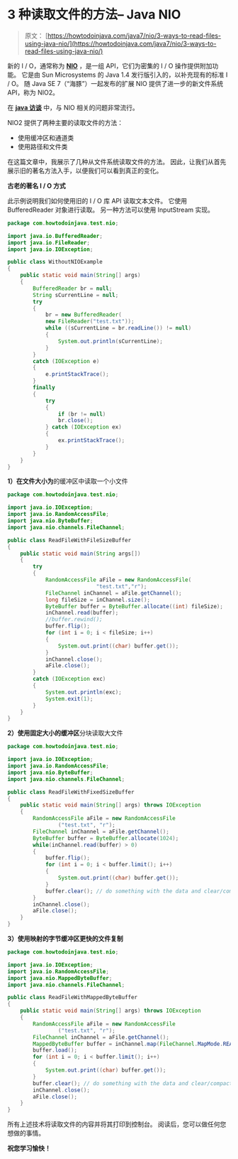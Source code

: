 # 3 种读取文件的方法– Java NIO

> 原文： [https://howtodoinjava.com/java7/nio/3-ways-to-read-files-using-java-nio/](https://howtodoinjava.com/java7/nio/3-ways-to-read-files-using-java-nio/)

新的 I / O，通常称为 **[NIO](https://en.wikipedia.org/wiki/New_I/O "NIO")** ，是一组 API，它们为密集的 I / O 操作提供附加功能。 它是由 Sun Microsystems 的 Java 1.4 发行版引入的，以补充现有的标准 I / O。 随 Java SE 7（“海豚”）一起发布的扩展 NIO 提供了进一步的新文件系统 API，称为 NIO2。

在 **[java 访谈](//howtodoinjava.com/java/interviews-questions/core-java-interview-questions-series-part-1/ "Core java interview questions series : Part 1")** 中，与 NIO 相关的问题非常流行。

NIO2 提供了两种主要的读取文件的方法：

*   使用缓冲区和通道类
*   使用路径和文件类

在这篇文章中，我展示了几种从文件系统读取文件的方法。 因此，让我们从首先展示旧的著名方法入手，以便我们可以看到真正的变化。

**古老的著名 I / O 方式**

此示例说明我们如何使用旧的 I / O 库 API 读取文本文件。 它使用 BufferedReader 对象进行读取。 另一种方法可以使用 InputStream 实现。

```java
package com.howtodoinjava.test.nio;

import java.io.BufferedReader;
import java.io.FileReader;
import java.io.IOException;

public class WithoutNIOExample
{
	public static void main(String[] args)
	{
		BufferedReader br = null;
		String sCurrentLine = null;
		try
		{
			br = new BufferedReader(
			new FileReader("test.txt"));
			while ((sCurrentLine = br.readLine()) != null)
			{
				System.out.println(sCurrentLine);
			}
		}
		catch (IOException e)
		{
			e.printStackTrace();
		}
		finally
		{
			try
			{
				if (br != null)
				br.close();
			} catch (IOException ex)
			{
				ex.printStackTrace();
			}
		}
	}
}

```

**1）在文件大小为**的缓冲区中读取一个小文件

```java
package com.howtodoinjava.test.nio;

import java.io.IOException;
import java.io.RandomAccessFile;
import java.nio.ByteBuffer;
import java.nio.channels.FileChannel;

public class ReadFileWithFileSizeBuffer
{
	public static void main(String args[])
	{
		try 
		{
			RandomAccessFile aFile = new RandomAccessFile(
							"test.txt","r");
			FileChannel inChannel = aFile.getChannel();
			long fileSize = inChannel.size();
			ByteBuffer buffer = ByteBuffer.allocate((int) fileSize);
			inChannel.read(buffer);
			//buffer.rewind();
			buffer.flip();
			for (int i = 0; i < fileSize; i++)
			{
				System.out.print((char) buffer.get());
			}
			inChannel.close();
			aFile.close();
		} 
		catch (IOException exc)
		{
			System.out.println(exc);
			System.exit(1);
		}
	}
}

```

**2）使用固定大小的缓冲区**分块读取大文件

```java
package com.howtodoinjava.test.nio;

import java.io.IOException;
import java.io.RandomAccessFile;
import java.nio.ByteBuffer;
import java.nio.channels.FileChannel;

public class ReadFileWithFixedSizeBuffer 
{
	public static void main(String[] args) throws IOException 
	{
		RandomAccessFile aFile = new RandomAccessFile
				("test.txt", "r");
	    FileChannel inChannel = aFile.getChannel();
	    ByteBuffer buffer = ByteBuffer.allocate(1024);
	    while(inChannel.read(buffer) > 0)
	    {
	    	buffer.flip();
	    	for (int i = 0; i < buffer.limit(); i++)
			{
				System.out.print((char) buffer.get());
			}
	    	buffer.clear(); // do something with the data and clear/compact it.
	    }
	    inChannel.close();
	    aFile.close();
	}
}

```

**3）使用映射的字节缓冲区更快的文件复制**

```java
package com.howtodoinjava.test.nio;

import java.io.IOException;
import java.io.RandomAccessFile;
import java.nio.MappedByteBuffer;
import java.nio.channels.FileChannel;

public class ReadFileWithMappedByteBuffer 
{
	public static void main(String[] args) throws IOException 
	{
		RandomAccessFile aFile = new RandomAccessFile
				("test.txt", "r");
	    FileChannel inChannel = aFile.getChannel();
	    MappedByteBuffer buffer = inChannel.map(FileChannel.MapMode.READ_ONLY, 0, inChannel.size());
	    buffer.load();	
    	for (int i = 0; i < buffer.limit(); i++)
		{
			System.out.print((char) buffer.get());
		}
	    buffer.clear(); // do something with the data and clear/compact it.
	    inChannel.close();
	    aFile.close();
	}
}

```

所有上述技术将读取文件的内容并将其打印到控制台。 阅读后，您可以做任何您想做的事情。

**祝您学习愉快！**